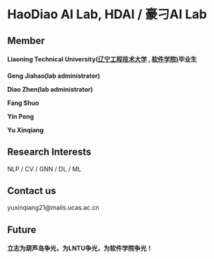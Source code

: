 <h1>HaoDiao AI Lab, HDAI / 豪刁AI Lab</h1>
<h2>Member</h2>
<h4><p>Liaoning Technical University(<a href="https://www.lntu.edu.cn">辽宁工程技术大学</a> , <a href="https://rjxy.lntu.edu.cn">软件学院)</a>毕业生</p><h4>
<p>Geng Jiahao(lab administrator)</p>
<p>Diao Zhen(lab administrator)</p>
<p>Fang Shuo</p>
<p>Yin Peng</p>
<p>Yu Xinqiang</p>
<h2>Research Interests</h2>
<p>NLP / CV / GNN / DL / ML</p>
<h2>Contact us</h2>
<p>yuxinqiang21@mails.ucas.ac.cn</p>
<h2>Future</h2>
<h4>立志为葫芦岛争光，为LNTU争光，为软件学院争光！</h4>
